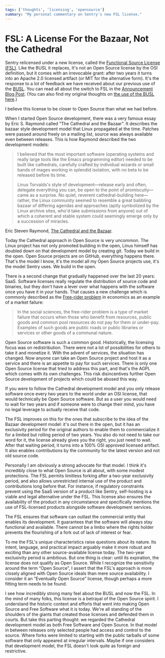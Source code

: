 ```yaml
---
tags: ['thoughts', 'licensing', 'opensource']
summary: "My personal commentary on Sentry's new FSL license."
---
```


# FSL: A License For the Bazaar, Not the Cathedral

Sentry relicensed under a new license, called the [Functional Source
License (FSL)](https://fsl.software/).  Like the BUSL it replaces,
It's not an Open Source license by the OSI definition, but it comes with
an irrevocable grant: after two years it turns into an Apache 2.0 licensed
artifact (or MIT for the alternative form).  It's the response to a lot of
feedback we have received about our previous use of the [BUSL](https://spdx.org/licenses/BUSL-1.1.html).  You can read all about
the switch to FSL
in the [Announcement Blog Post](https://blog.sentry.io/introducing-the-functional-source-license-freedom-without-free-riding/).  (You can also find my original thoughts on [the use
of the BUSL here](/2019/11/4/open-source-and-saas/).)

I believe this license to be closer to Open Source than what we had
before.

When I started Open Source development, there was a very famous essay
by Eric S. Raymond called “The Cathedral and the Bazaar”.  It describes
the bazaar style development model that Linux propagated at the time.
Patches were passed around freely on a mailing list, source was always
available even between releases.  This is how Raymond described the
two development models:

> I believed that the most important software (operating systems and
really large tools like the Emacs programming editor) needed to be built
like cathedrals, carefully crafted by individual wizards or small bands
of mages working in splendid isolation, with no beta to be released
before its time.
>
> Linus Torvalds's style of development—release early and often, delegate
everything you can, be open to the point of promiscuity—came as a
surprise. No quiet, reverent cathedral-building here—rather, the Linux
community seemed to resemble a great babbling bazaar of differing agendas
and approaches (aptly symbolized by the Linux archive sites, who'd take
submissions from anyone) out of which a coherent and stable system could
seemingly emerge only by a succession of miracles.
>
Eric Steven Raymond, [The Cathedral and the Bazaar](http://www.catb.org/~esr/writings/cathedral-bazaar/cathedral-bazaar/index.html).

Today the Cathedral approach in Open Source is very uncommon.  The Linux
project has not only promoted building in the open, Linus himself has
doubled down on that development model by creating git.  Today we build in
the open.  Open Source projects are on GitHub, everything happens there.
That's the model I know, it's the model all my Open Source projects use,
it's the model Sentry uses.  We build in the open.

There is a second change that gradually happened over the last 20 years:
SaaS.  Software licenses really regulate the distribution of source code
and binaries, but they don't have a lever over what happens with the
software once you have it in your hands.  That causes a new challenge
which is commonly described as the [Free-rider problem](https://en.wikipedia.org/wiki/Free-rider_problem) in economics as an
example of a market failure:

> In the social sciences, the free-rider problem is a type of market
failure that occurs when those who benefit from resources, public
goods and common pool resources do not pay for them or under-pay.
Examples of such goods are public roads or public libraries or
services or other goods of a communal nature.
>

Open Source software is such a common good.  Historically, the licensing
focus was on redistribution.  There were not a lot of possibilities for
others to take it and monetize it.  With the advent of services, the
situation has changed.  Now anyone can take an Open Source project and
host it as a service and there is an appetite to pay for such services.
There is only one Open Source license that tried to address this part, and
that's the AGPL which comes with its own challenges.  This risk
disincentives further Open Source development of projects which could be
abused this way.

If you were to follow the Cathedral development model and you only release
software once every two years to the world under an OSI license, that
would technically be Open Source software.  But as a user you would need
to wait for two years and if someone were to change their mind, you have
no legal leverage to actually receive that code.

The FSL improves on this for the ones that subscribe to the idea of the
Bazaar development model: it's out there in the open, but it has an
exclusivity period for the original authors to enable them to
commercialize it for a limited but rolling period of two years.  You also
do not need to take our word for it, the license already gives you the
right, you just need to wait.  After that waiting period, it turns into
a 100% OSI approved licensed artifact.  It also enables contributions
by the community for the latest version and not old source code.

Personally I am obviously a strong advocate for that model.  I think it's
incredibly close to what Open Source is all about, with some modest
protections.  The FSL permits limitless forking after a two-year
exclusivity period, and also allows unrestricted internal use of the
product and contributions long before that.  For instance, if regulatory
constraints prevent using the SaaS version of a product like Sentry,
self-hosting is a viable and legal alternative under the FSL. This license
also ensures the availability of the product in any circumstance and
specifically mentions the use of FSL-licensed products alongside software
development services.

The FSL ensures that software can outlast the commercial entity that
enables its development.  It guarantees that the software will always stay
functional and available.  There cannot be a limbo where the rights holder
prevents the flourishing of a fork out of lack of interest or fear.

To me the FSL's unique characteristics raise questions about its nature.
Its intent, language, and practical impact arguably make it more robust
and exciting than any other source-available license today.  The two-year
exclusivity period is ambitious.  But one thing is clear: until its
expiration, the license does not qualify as Open Source.  While I
recognize the sensitivity around the term “Open Source”, I assert that the
FSL's approach is more closely aligned with Open Source ideals than mere
source availability.  I consider it an “Eventually Open Source” license,
though perhaps a more fitting term needs to be found.

I see how incredibly strong many feel about the BUSL and now the FSL.  In
the mind of many folks, this license is a betrayal of the Open Source
spirit.  I understand the historic context and efforts that went into
making Open Source and Free Software what it is today.  We're all standing
of the shoulders of the giants that created those licenses and defended
them in courts.  But take this parting thought: we regarded the Cathedral
development model as both Free Software and Open Source.  In that model in
between releases only selected people had access and control to the
source.  Where forks were limited to starting with the public tarballs of
some software that only appeared at irregular intervals.  Maybe if one
considers that development model, the FSL doesn't look quite as foreign
and restrictive.
